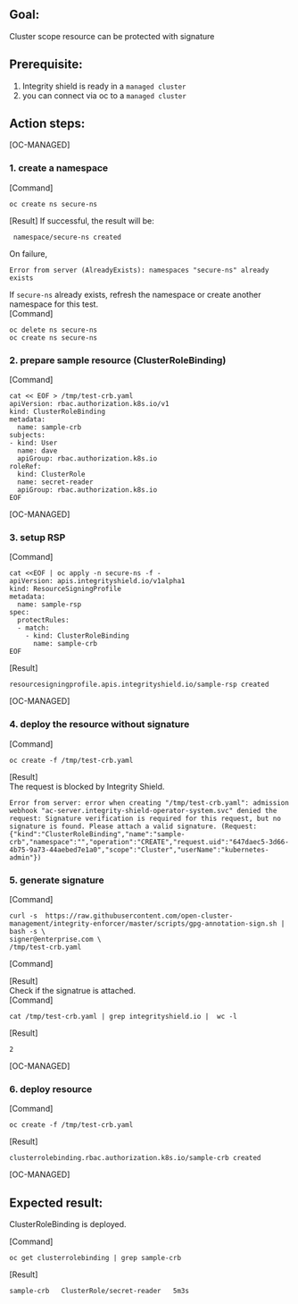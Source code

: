 ## Goal:
Cluster scope resource can be protected with signature

## Prerequisite: 
1. Integrity shield is ready in a `managed cluster`
2. you can connect via oc to a `managed cluster`

## Action steps:
[OC-MANAGED]

### 1. create a namespace  
[Command]
```
oc create ns secure-ns 
```
[Result]
If successful, the result will be:
```
 namespace/secure-ns created
```
On failure, 
```
Error from server (AlreadyExists): namespaces "secure-ns" already exists
```
If `secure-ns` already exists, refresh the namespace or create another namespace for this test.   
[Command]  
```
oc delete ns secure-ns
oc create ns secure-ns
```

### 2. prepare sample resource (ClusterRoleBinding)    
[Command]
```
cat << EOF > /tmp/test-crb.yaml
apiVersion: rbac.authorization.k8s.io/v1
kind: ClusterRoleBinding
metadata:
  name: sample-crb
subjects:
- kind: User
  name: dave
  apiGroup: rbac.authorization.k8s.io
roleRef:
  kind: ClusterRole
  name: secret-reader
  apiGroup: rbac.authorization.k8s.io
EOF
```
[OC-MANAGED]

### 3. setup RSP  
[Command]
```
cat <<EOF | oc apply -n secure-ns -f -
apiVersion: apis.integrityshield.io/v1alpha1
kind: ResourceSigningProfile
metadata:
  name: sample-rsp
spec:
  protectRules:
  - match:
    - kind: ClusterRoleBinding
      name: sample-crb
EOF
```
[Result]
```
resourcesigningprofile.apis.integrityshield.io/sample-rsp created
```
    
[OC-MANAGED]

### 4. deploy the resource without signature  
[Command]  
```
oc create -f /tmp/test-crb.yaml
```
[Result]  
The request is blocked by Integrity Shield.
```
Error from server: error when creating "/tmp/test-crb.yaml": admission webhook "ac-server.integrity-shield-operator-system.svc" denied the request: Signature verification is required for this request, but no signature is found. Please attach a valid signature. (Request: {"kind":"ClusterRoleBinding","name":"sample-crb","namespace":"","operation":"CREATE","request.uid":"647daec5-3d66-4b75-9a73-44aebed7e1a0","scope":"Cluster","userName":"kubernetes-admin"})
```


### 5. generate signature  
[Command] 
```
curl -s  https://raw.githubusercontent.com/open-cluster-management/integrity-enforcer/master/scripts/gpg-annotation-sign.sh | bash -s \
signer@enterprise.com \
/tmp/test-crb.yaml 
```
[Command]

[Result]  
Check if the signatrue is attached.  
[Command]
```
cat /tmp/test-crb.yaml | grep integrityshield.io |  wc -l
```
[Result]
```
2
```

[OC-MANAGED]

### 6. deploy resource  
[Command]
```
oc create -f /tmp/test-crb.yaml
```
[Result]
```
clusterrolebinding.rbac.authorization.k8s.io/sample-crb created
```

[OC-MANAGED]

## Expected result:  
ClusterRoleBinding is deployed.  

[Command]
```
oc get clusterrolebinding | grep sample-crb
```
[Result]
```
sample-crb   ClusterRole/secret-reader   5m3s
```

